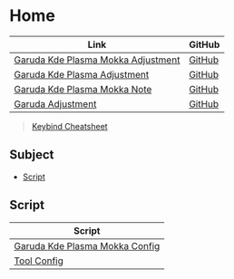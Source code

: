 

# Home

| Link | GitHub |
| ---- | ------ |
| [Garuda Kde Plasma Mokka Adjustment](https://samwhelp.github.io/garuda-kde-plasma-mokka-adjustment/) | [GitHub](https://github.com/samwhelp/garuda-kde-plasma-mokka-adjustment) |
| [Garuda Kde Plasma Adjustment](https://samwhelp.github.io/garuda-kde-plasma-adjustment/) | [GitHub](https://github.com/samwhelp/garuda-kde-plasma-adjustment) |
| [Garuda Kde Plasma Mokka Note](https://samwhelp.github.io/note-about-garuda-kde-plasma-mokka/) | [GitHub](https://github.com/samwhelp/note-about-garuda-kde-plasma-mokka) |
| [Garuda Adjustment](https://samwhelp.github.io/garuda-adjustment/) | [GitHub](https://github.com/samwhelp/garuda-adjustment) |


> [Keybind Cheatsheet](https://samwhelp.github.io/garuda-kde-plasma-mokka-adjustment/read/cheatsheet/keybind.html)




## Subject

* [Script](#script)




## Script

| Script |
| ---- |
| [Garuda Kde Plasma Mokka Config](https://github.com/samwhelp/garuda-kde-plasma-mokka-adjustment/tree/main/prototype/main/kde-config/locale/en_us/Main) |
| [Tool Config](https://github.com/samwhelp/garuda-adjustment/tree/main/prototype/main/tool-config/part) |
